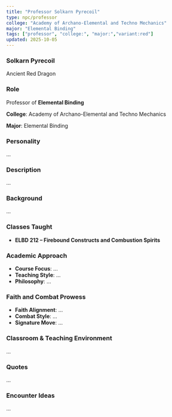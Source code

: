 ```yaml
---
title: "Professor Solkarn Pyrecoil"
type: npc/professor
college: "Academy of Archano-Elemental and Techno Mechanics"
major: "Elemental Binding"
tags: ["professor", "college:", "major:","variant:red"]
updated: 2025-10-05
---
```

### Solkarn Pyrecoil

Ancient Red Dragon

### Role

Professor of **Elemental Binding**

**College**: Academy of Archano-Elemental and Techno Mechanics

**Major**: Elemental Binding

### Personality

...

### Description

...

### Background

...

### Classes Taught

- **ELBD 212 – Firebound Constructs and Combustion Spirits**



### Academic Approach

- **Course Focus**: ...
- **Teaching Style**: ...
- **Philosophy**: ...

### Faith and Combat Prowess

- **Faith Alignment**: ...
- **Combat Style**: ...
- **Signature Move**: ...

### Classroom & Teaching Environment

...

### Quotes

...

### Encounter Ideas

...
